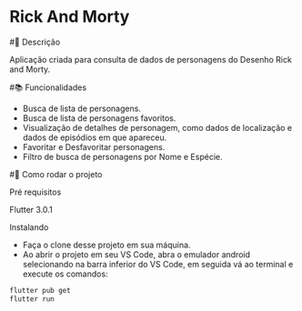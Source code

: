 # Rick And Morty

#📝 Descrição

Aplicação criada para consulta de dados de personagens do Desenho Rick and Morty.

#📚 Funcionalidades

- Busca de lista de personagens.
- Busca de lista de personagens favoritos.
- Visualização de detalhes de personagem, como dados de localização e dados de episódios em que apareceu.
- Favoritar e Desfavoritar personagens.
- Filtro de busca de personagens por Nome e Espécie.

#🏁 Como rodar o projeto

Pré requisitos

Flutter 3.0.1

Instalando

- Faça o clone desse projeto em sua máquina.
- Ao abrir o projeto em seu VS Code, abra o emulador android selecionando na barra inferior do VS Code, em seguida vá ao terminal e execute os comandos:

```sh
flutter pub get
flutter run
```
